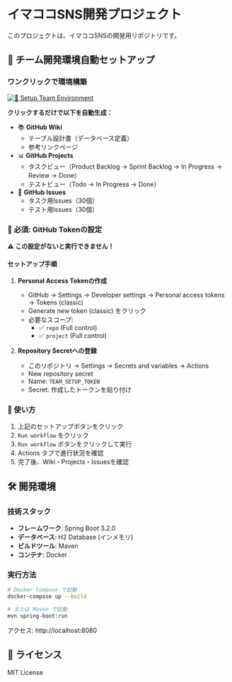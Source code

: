 # イマココSNS開発プロジェクト

このプロジェクトは、イマココSNSの開発用リポジトリです。

## 🚀 チーム開発環境自動セットアップ

### ワンクリックで環境構築

[![🚀 Setup Team Environment](https://img.shields.io/badge/🚀_Setup-Click_to_Start-success?style=for-the-badge&logo=github)](../../actions/workflows/setup.yml)

**クリックするだけで以下を自動生成：**
- 📚 **GitHub Wiki**
  - テーブル設計書（データベース定義）
  - 参考リンクページ
- 📊 **GitHub Projects**
  - タスクビュー（Product Backlog → Sprint Backlog → In Progress → Review → Done）
  - テストビュー（Todo → In Progress → Done）
- 🎯 **GitHub Issues**
  - タスク用Issues（30個）
  - テスト用Issues（30個）

### 🔑 必須: GitHub Tokenの設定

**⚠️ この設定がないと実行できません！**

#### セットアップ手順

1. **Personal Access Tokenの作成**
   - GitHub → Settings → Developer settings → Personal access tokens → Tokens (classic)
   - Generate new token (classic) をクリック
   - 必要なスコープ:
     - ✅ `repo` (Full control)
     - ✅ `project` (Full control)
   
2. **Repository Secretへの登録**
   - このリポジトリ → Settings → Secrets and variables → Actions
   - New repository secret
   - Name: `TEAM_SETUP_TOKEN`
   - Secret: 作成したトークンを貼り付け

### 📖 使い方

1. 上記のセットアップボタンをクリック
2. `Run workflow` をクリック
3. `Run workflow` ボタンをクリックして実行
4. Actions タブで進行状況を確認
5. 完了後、Wiki・Projects・Issuesを確認

## 🛠️ 開発環境

### 技術スタック

- **フレームワーク**: Spring Boot 3.2.0
- **データベース**: H2 Database (インメモリ)
- **ビルドツール**: Maven
- **コンテナ**: Docker

### 実行方法

```bash
# Docker Compose で起動
docker-compose up --build

# または Maven で起動
mvn spring-boot:run
```

アクセス: http://localhost:8080

## 📝 ライセンス

MIT License
